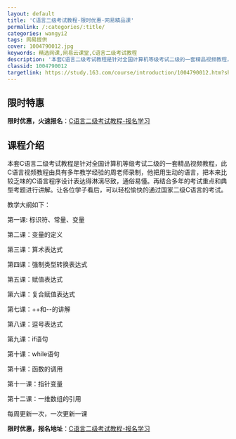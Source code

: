```yaml
---
layout: default
title: 'C语言二级考试教程-限时优惠-网易精品课'
permalink: /:categories/:title/
categories: wangyi2
tags: 网易提供
cover: 1004790012.jpg
keywords: 精选网课,网易云课堂,C语言二级考试教程
description: '本套C语言二级考试教程是针对全国计算机等级考试二级的一套精品视频教程，此C语言视频教程由具有多年教学经验的周老师录制，他'
classid: 1004790012
targetlink: https://study.163.com/course/introduction/1004790012.htm?share=1&shareId=1025206652&utm_campaign=share&utm_medium=iphoneShare&utm_source=&utm_u=1025206652
---
```


## 限时特惠

**限时优惠，火速报名**：[C语言二级考试教程-报名学习](https://study.163.com/course/introduction/1004790012.htm?share=1&shareId=1025206652&utm_campaign=share&utm_medium=iphoneShare&utm_source=&utm_u=1025206652)

## 课程介绍

本套C语言二级考试教程是针对全国计算机等级考试二级的一套精品视频教程，此C语言视频教程由具有多年教学经验的周老师录制，他把用生动的语言，把本来比较乏味的C语言程序设计表达得淋漓尽致，通俗易懂。再结合多年的考试重点和典型考题进行讲解。让各位学子看后，可以轻松愉快的通过国家二级C语言的考试。

教学大纲如下：

第一课: 标识符、常量、变量

第二课：变量的定义

第三课：算术表达式

第四课：强制类型转换表达式

第五课：赋值表达式

第六课：复合赋值表达式

第七课：++和--的讲解

第八课：逗号表达式

第九课：if语句

第十课：while语句

第十课：函数的调用

第十一课：指针变量

第十二课：一维数组的引用

每周更新一次，一次更新一课

**限时优惠，报名地址**：[C语言二级考试教程-报名学习](https://study.163.com/course/introduction/1004790012.htm?share=1&shareId=1025206652&utm_campaign=share&utm_medium=iphoneShare&utm_source=&utm_u=1025206652)

